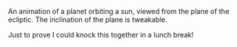 An animation of a planet orbiting a sun, viewed from the plane of the ecliptic. The inclination of the plane is tweakable.

Just to prove I could knock this together in a lunch break!
